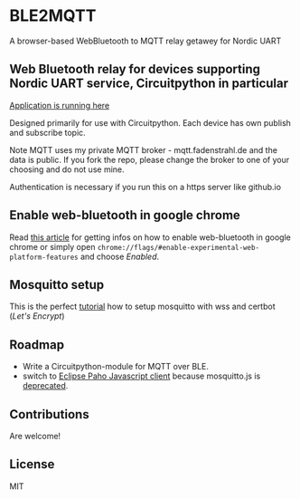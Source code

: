 # BLE2MQTT
A browser-based WebBluetooth to MQTT relay getawey for Nordic UART

## Web Bluetooth relay for devices supporting Nordic UART service, Circuitpython in particular

[Application is running here](https://tasm-devil.github.io/BLE2MQTT/)

Designed primarily for use with Circuitpython. Each device has own publish and subscribe topic. 

Note MQTT uses my private MQTT broker - mqtt.fadenstrahl.de and the data is public. If you fork the repo, please change the broker to one of your choosing and do not use mine.

Authentication is necessary if you run this on a https server like github.io

## Enable web-bluetooth in google chrome

Read [this article](https://github.com/WebBluetoothCG/web-bluetooth/blob/master/implementation-status.md) for getting infos on how to enable web-bluetooth in google chrome or simply open `chrome://flags/#enable-experimental-web-platform-features` and choose *Enabled*.

## Mosquitto setup
This is the perfect [tutorial](https://www.digitalocean.com/community/tutorials/how-to-install-and-secure-the-mosquitto-mqtt-messaging-broker-on-ubuntu-18-04-quickstart) how to setup mosquitto with wss and certbot (*Let's Encrypt*)

## Roadmap
- Write a Circuitpython-module for MQTT over BLE.
- switch to [Eclipse Paho Javascript client](https://www.eclipse.org/paho/clients/js/) because mosquitto.js is [deprecated](https://mosquitto.org/blog/2013/05/mosquitto-javascript-client-deprecated/).

## Contributions
Are welcome!

## License 
MIT

